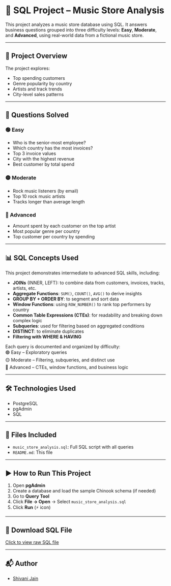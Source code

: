 # 🎵 SQL Project – Music Store Analysis

This project analyzes a music store database using SQL. It answers business questions grouped into three difficulty levels: **Easy**, **Moderate**, and **Advanced**, using real-world data from a fictional music store.

---

## 📌 Project Overview

The project explores:
- Top spending customers
- Genre popularity by country
- Artists and track trends
- City-level sales patterns

---

## 🧠 Questions Solved

### 🟢 Easy
- Who is the senior-most employee?
- Which country has the most invoices?
- Top 3 invoice values
- City with the highest revenue
- Best customer by total spend

### 🟡 Moderate
- Rock music listeners (by email)
- Top 10 rock music artists
- Tracks longer than average length

### 🔴 Advanced
- Amount spent by each customer on the top artist
- Most popular genre per country
- Top customer per country by spending

---

## 📊 SQL Concepts Used

This project demonstrates intermediate to advanced SQL skills, including:

- **JOINs** (INNER, LEFT): to combine data from customers, invoices, tracks, artists, etc.
- **Aggregate Functions**: `SUM()`, `COUNT()`, `AVG()` to derive insights
- **GROUP BY + ORDER BY**: to segment and sort data
- **Window Functions**: using `ROW_NUMBER()` to rank top performers by country
- **Common Table Expressions (CTEs)**: for readability and breaking down complex logic
- **Subqueries**: used for filtering based on aggregated conditions
- **DISTINCT**: to eliminate duplicates
- **Filtering with WHERE & HAVING**

Each query is documented and organized by difficulty:  
🟢 Easy – Exploratory queries  
🟡 Moderate – Filtering, subqueries, and distinct use  
🔴 Advanced – CTEs, window functions, and business logic

---

## 🛠️ Technologies Used
- PostgreSQL
- pgAdmin
- SQL

---

## 📁 Files Included

- `music_store_analysis.sql`: Full SQL script with all queries
- `README.md`: This file

---

## ▶️ How to Run This Project

1. Open **pgAdmin**
2. Create a database and load the sample Chinook schema (if needed)
3. Go to **Query Tool**
4. Click **File → Open** → Select `music_store_analysis.sql`
5. Click **Run** (⚡ icon)

---

## 🔗 Download SQL File
[Click to view raw SQL file](https://1drv.ms/u/c/9ee0b891366d7cb1/EbwgGbE3T-5IhBHaAcc6FpIB0qhm4UvT78SBpvPysgMwgg?e=Rh5jC8)

---

## 📬 Author
- [Shivani Jain](https://github.com/ShivaniJain1811)
